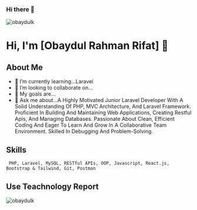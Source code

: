 ### Hi there 👋
<p align="left"> <img src="https://komarev.com/ghpvc/?username=obaydulk&label=Profile%20views&color=0e75b6&style=flat" alt="obaydulk" /> </p>
 
# Hi, I'm [Obaydul Rahman Rifat] 👋

## About Me

- 🌱 I’m currently learning...Laravel
- 👯 I’m looking to collaborate on...
- 🥅 My goals are...
- 💬 Ask me about...A Highly Motivated Junior Laravel Developer With A Solid Understanding Of PHP, MVC Architecture, And Laravel Framework. Proficient In Building And Maintaining Web Applications, Creating Restful Apis, And Managing Databases. Passionate About Clean, Efficient Coding And Eager To Learn And Grow In A Collaborative Team Environment. Skilled In Debugging And Problem-Solving.
  
## Skills
     PHP, Laravel, MySQL, RESTful APIs, OOP, Javascript, React.js, Bootstrap & Tailwind, Git, Postman
  
## Use Teachnology Report
<p><img align="left" src="https://github-readme-stats.vercel.app/api/top-langs?username=obaydulk&show_icons=true&locale=en&layout=compact" alt="obaydulk" /></p>
 
 


